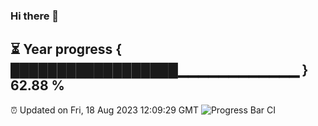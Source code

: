 ### Hi there 👋
⏳ Year progress { ██████████████████▁▁▁▁▁▁▁▁▁▁▁▁ } 62.88 %
---
⏰ Updated on Fri, 18 Aug 2023 12:09:29 GMT
![Progress Bar CI](https://github.com/Moyi321/Moyi321/workflows/Progress%20Bar%20CI/badge.svg)
